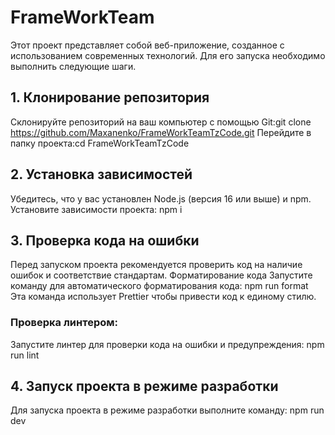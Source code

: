 # FrameWorkTeam
Этот проект представляет собой веб-приложение, созданное с использованием современных технологий. Для его запуска необходимо выполнить следующие шаги.

## 1. Клонирование репозитория
Склонируйте репозиторий на ваш компьютер с помощью 
Git:git clone https://github.com/Maxanenko/FrameWorkTeamTzCode.git
Перейдите в папку проекта:cd FrameWorkTeamTzCode
## 2. Установка зависимостей
Убедитесь, что у вас установлен Node.js (версия 16 или выше) и npm.
Установите зависимости проекта: npm i

## 3. Проверка кода на ошибки
Перед запуском проекта рекомендуется проверить код на наличие ошибок и соответствие стандартам.
Форматирование кода
Запустите команду для автоматического форматирования кода: npm run format
Эта команда использует Prettier чтобы привести код к единому стилю.

### Проверка линтером:
Запустите линтер для проверки кода на ошибки и предупреждения: npm run lint

## 4. Запуск проекта в режиме разработки
Для запуска проекта в режиме разработки выполните команду: npm run dev
